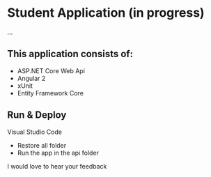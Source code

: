 # Student Application (in progress)

...

## This application consists of:

*   ASP.NET Core Web Api
*   Angular 2
*   xUnit
*   Entity Framework Core


## Run & Deploy

Visual Studio Code

*   Restore all folder
*   Run the app in the api folder

I would love to hear your feedback
